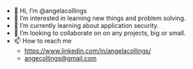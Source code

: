 - 👋 Hi, I’m @angelacollings
- 👀 I’m interested in learning new things and problem solving.
- 🌱 I’m currently learning about application security.
- 💞️ I’m looking to collaborate on on any projects, big or small.
- 📫 How to reach me 
  -  https://www.linkedin.com/in/angelacollings/
  -  angecollings@gmail.com

<!---
angelacollings/angelacollings is a ✨ special ✨ repository because its `README.md` (this file) appears on your GitHub profile.
You can click the Preview link to take a look at your changes.
--->
